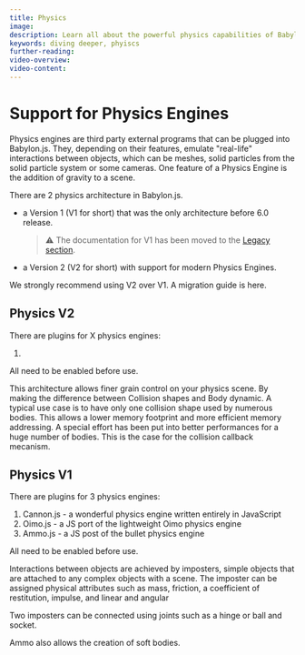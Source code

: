 ```yaml
---
title: Physics
image: 
description: Learn all about the powerful physics capabilities of Babylon.js.
keywords: diving deeper, phyiscs
further-reading:
video-overview:
video-content:
---
```


# Support for Physics Engines

Physics engines are third party external programs that can be plugged into Babylon.js. They, depending on their features, emulate "real-life" interactions between objects, which can be meshes, solid particles from the solid particle system or some cameras. One feature of a Physics Engine is the addition of gravity to a scene.

There are 2 physics architecture in Babylon.js. 
- a Version 1 (V1 for short) that was the only architecture before 6.0 release.

    > ⚠️ The documentation for V1 has been moved to the [Legacy section](/legacy/physics).

- a Version 2 (V2 for short) with support for modern Physics Engines.

We strongly recommend using V2 over V1. A migration guide is here.

## Physics V2

There are plugins for X physics engines:

1. 

All need to be enabled before use.

This architecture allows finer grain control on your physics scene.
By making the difference between Collision shapes and Body dynamic.
A typical use case is to have only one collision shape used by numerous bodies.
This allows a lower memory footprint and more efficient memory addressing.
A special effort has been put into better performances for a huge number of bodies. This is the case for the collision callback mecanism.

## Physics V1

There are plugins for 3 physics engines:

1. Cannon.js - a wonderful physics engine written entirely in JavaScript
2. Oimo.js - a JS port of the lightweight Oimo physics engine
3. Ammo.js - a JS post of the bullet physics engine

All need to be enabled before use.

Interactions between objects are achieved by imposters, simple objects that are attached to any complex objects with a scene. The imposter can be assigned physical attributes such as mass, friction, a coefficient of restitution, impulse, and linear and angular 

Two imposters can be connected using joints such as a hinge or ball and socket.

Ammo also allows the creation of soft bodies.